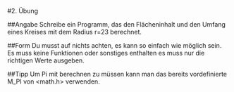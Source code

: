 #2. Übung

##Angabe
Schreibe ein Programm, das den Flächeninhalt und den Umfang eines Kreises mit dem Radius r=23 berechnet.

##Form
Du musst auf nichts achten, es kann so einfach wie möglich sein. Es muss keine Funktionen oder sonstiges enthalten es muss nur die richtigen Werte ausgeben.

##Tipp
Um Pi mit berechnen zu müssen kann man das bereits vordefinierte M_PI von <math.h> verwenden.
